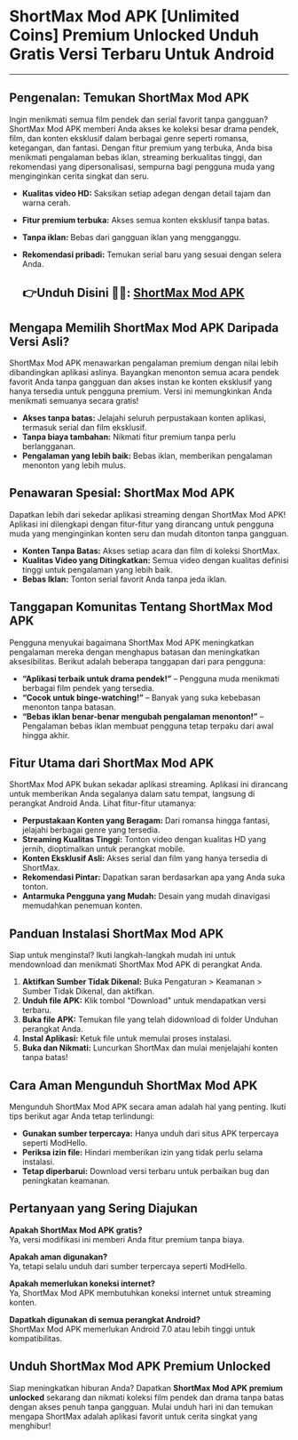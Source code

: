 # ShortMax Mod APK [Unlimited Coins] Premium Unlocked Unduh Gratis Versi Terbaru Untuk Android

---

## Pengenalan: Temukan ShortMax Mod APK

Ingin menikmati semua film pendek dan serial favorit tanpa gangguan? ShortMax Mod APK memberi Anda akses ke koleksi besar drama pendek, film, dan konten eksklusif dalam berbagai genre seperti romansa, ketegangan, dan fantasi. Dengan fitur premium yang terbuka, Anda bisa menikmati pengalaman bebas iklan, streaming berkualitas tinggi, dan rekomendasi yang dipersonalisasi, sempurna bagi pengguna muda yang menginginkan cerita singkat dan seru.

- **Kualitas video HD:** Saksikan setiap adegan dengan detail tajam dan warna cerah.
- **Fitur premium terbuka:** Akses semua konten eksklusif tanpa batas.
- **Tanpa iklan:** Bebas dari gangguan iklan yang mengganggu.
- **Rekomendasi pribadi:** Temukan serial baru yang sesuai dengan selera Anda.


  ## 👉Unduh Disini 📸📸: [ShortMax Mod APK](https://modhello.com/shortmax/)

## Mengapa Memilih ShortMax Mod APK Daripada Versi Asli?

ShortMax Mod APK menawarkan pengalaman premium dengan nilai lebih dibandingkan aplikasi aslinya. Bayangkan menonton semua acara pendek favorit Anda tanpa gangguan dan akses instan ke konten eksklusif yang hanya tersedia untuk pengguna premium. Versi ini memungkinkan Anda menikmati semuanya secara gratis!

- **Akses tanpa batas:** Jelajahi seluruh perpustakaan konten aplikasi, termasuk serial dan film eksklusif.
- **Tanpa biaya tambahan:** Nikmati fitur premium tanpa perlu berlangganan.
- **Pengalaman yang lebih baik:** Bebas iklan, memberikan pengalaman menonton yang lebih mulus.

## Penawaran Spesial: ShortMax Mod APK

Dapatkan lebih dari sekedar aplikasi streaming dengan ShortMax Mod APK! Aplikasi ini dilengkapi dengan fitur-fitur yang dirancang untuk pengguna muda yang menginginkan konten seru dan mudah ditonton tanpa gangguan.

- **Konten Tanpa Batas:** Akses setiap acara dan film di koleksi ShortMax.
- **Kualitas Video yang Ditingkatkan:** Semua video dengan kualitas definisi tinggi untuk pengalaman yang lebih baik.
- **Bebas Iklan:** Tonton serial favorit Anda tanpa jeda iklan.

## Tanggapan Komunitas Tentang ShortMax Mod APK

Pengguna menyukai bagaimana ShortMax Mod APK meningkatkan pengalaman mereka dengan menghapus batasan dan meningkatkan aksesibilitas. Berikut adalah beberapa tanggapan dari para pengguna:

- **“Aplikasi terbaik untuk drama pendek!”** – Pengguna muda menikmati berbagai film pendek yang tersedia.
- **“Cocok untuk binge-watching!”** – Banyak yang suka kebebasan menonton tanpa batasan.
- **“Bebas iklan benar-benar mengubah pengalaman menonton!”** – Pengalaman bebas iklan membuat pengguna tetap terpaku dari awal hingga akhir.

## Fitur Utama dari ShortMax Mod APK

ShortMax Mod APK bukan sekadar aplikasi streaming. Aplikasi ini dirancang untuk memberikan Anda segalanya dalam satu tempat, langsung di perangkat Android Anda. Lihat fitur-fitur utamanya:

- **Perpustakaan Konten yang Beragam:** Dari romansa hingga fantasi, jelajahi berbagai genre yang tersedia.
- **Streaming Kualitas Tinggi:** Tonton video dengan kualitas HD yang jernih, dioptimalkan untuk perangkat mobile.
- **Konten Eksklusif Asli:** Akses serial dan film yang hanya tersedia di ShortMax.
- **Rekomendasi Pintar:** Dapatkan saran berdasarkan apa yang Anda suka tonton.
- **Antarmuka Pengguna yang Mudah:** Desain yang mudah dinavigasi memudahkan penemuan konten.

## Panduan Instalasi ShortMax Mod APK

Siap untuk menginstal? Ikuti langkah-langkah mudah ini untuk mendownload dan menikmati ShortMax Mod APK di perangkat Anda.

1. **Aktifkan Sumber Tidak Dikenal:** Buka Pengaturan > Keamanan > Sumber Tidak Dikenal, dan aktifkan.
2. **Unduh file APK:** Klik tombol "Download" untuk mendapatkan versi terbaru.
3. **Buka file APK:** Temukan file yang telah didownload di folder Unduhan perangkat Anda.
4. **Instal Aplikasi:** Ketuk file untuk memulai proses instalasi.
5. **Buka dan Nikmati:** Luncurkan ShortMax dan mulai menjelajahi konten tanpa batas!

## Cara Aman Mengunduh ShortMax Mod APK

Mengunduh ShortMax Mod APK secara aman adalah hal yang penting. Ikuti tips berikut agar Anda tetap terlindungi:

- **Gunakan sumber terpercaya:** Hanya unduh dari situs APK terpercaya seperti ModHello.
- **Periksa izin file:** Hindari memberikan izin yang tidak perlu selama instalasi.
- **Tetap diperbarui:** Download versi terbaru untuk perbaikan bug dan peningkatan keamanan.

## Pertanyaan yang Sering Diajukan

**Apakah ShortMax Mod APK gratis?**  
Ya, versi modifikasi ini memberi Anda fitur premium tanpa biaya.

**Apakah aman digunakan?**  
Ya, tetapi selalu unduh dari sumber terpercaya seperti ModHello.

**Apakah memerlukan koneksi internet?**  
Ya, ShortMax Mod APK membutuhkan koneksi internet untuk streaming konten.

**Dapatkah digunakan di semua perangkat Android?**  
ShortMax Mod APK memerlukan Android 7.0 atau lebih tinggi untuk kompatibilitas.

## Unduh ShortMax Mod APK Premium Unlocked

Siap meningkatkan hiburan Anda? Dapatkan **ShortMax Mod APK premium unlocked** sekarang dan nikmati koleksi film pendek dan drama tanpa batas dengan akses penuh tanpa gangguan. Mulai unduh hari ini dan temukan mengapa ShortMax adalah aplikasi favorit untuk cerita singkat yang menghibur!
